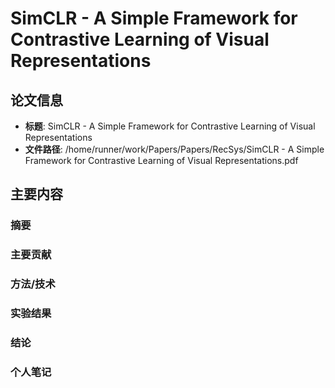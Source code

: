 # SimCLR - A Simple Framework for Contrastive Learning of Visual Representations

## 论文信息
- **标题**: SimCLR - A Simple Framework for Contrastive Learning of Visual Representations
- **文件路径**: /home/runner/work/Papers/Papers/RecSys/SimCLR - A Simple Framework for Contrastive Learning of Visual Representations.pdf

## 主要内容

### 摘要


### 主要贡献


### 方法/技术


### 实验结果


### 结论


### 个人笔记


